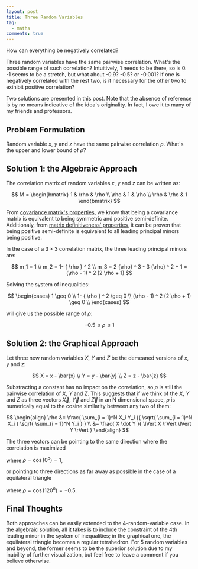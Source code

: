 ```yaml
---
layout: post
title: Three Random Variables
tag:
  - maths
comments: true
---
```

How can everything be negatively correlated?

Three random variables have the same pairwise correlation. What's the possible range of such correlation? Intuitively, 1 needs to be there, so is 0. -1 seems to be a stretch, but what about -0.9? -0.5? or -0.001? If one is negatively correlated with the rest two, is it necessary for the other two to exihibit positive correlation?

Two solutions are presented in this post. Note that the absence of reference is by no means indicative of the idea's originality. In fact, I owe it to many of my friends and professors.

## Problem Formulation
Random variable $x$, $y$ and $z$ have the same pairwise correlation $\rho$. What's the upper and lower bound of $\rho$?

## Solution 1: the Algebraic Approach
The correlation matrix of random variables $x$, $y$ and $z$ can be written as:

$$
M = \begin{bmatrix} 
1 & \rho & \rho \\
\rho & 1 & \rho \\
\rho & \rho & 1
\end{bmatrix}
$$

From [covariance matrix's properties](https://en.wikipedia.org/wiki/Covariance_matrix#Which_matrices_are_covariance_matrices?), we know that being a covariance matrix is equivalent to being symmetric and positive semi-definite. Additionaly, from [matrix definitiveness' properties](https://en.wikipedia.org/wiki/Definiteness_of_a_matrix#Characterizations), it can be proven that being positive semi-definite is equivalent to all leading principal minors being positive.

In the case of a $3 \times 3$ correlation matrix, the three leading principal minors are:

$$
m_1 = 1 \\
m_2 = 1- { \rho } ^ 2 \\
m_3 = 2 {\rho} ^ 3 - 3 {\rho} ^ 2 + 1 = (\rho - 1) ^ 2 (2 \rho + 1)
$$

Solving the system of inequalities:

$$
\begin{cases}
1 \geq 0 \\ 
1- { \rho } ^ 2 \geq 0 \\
(\rho - 1) ^ 2 (2 \rho + 1) \geq 0 \\
\end{cases}
$$

will give us the possible range of $\rho$:

$$
-0.5 \leq \rho \leq 1
$$

## Solution 2: the Graphical Approach
Let three new random variables $X$, $Y$ and $Z$ be the demeaned versions of $x$, $y$ and $z$:

$$
X = x - \bar{x} \\
Y = y - \bar{y} \\
Z = z - \bar{z}
$$

Substracting a constant has no impact on the correlation, so $\rho$ is still the pairwise correlation of $X$, $Y$ and $Z$. This suggests that if we think of the $X$, $Y$ and $Z$ as three vectors $\vec{X}$, $\vec{Y}$ and $\vec{Z}$ in an N dimensional space, $\rho$ is numerically equal to the cosine similarity between any two of them:

$$
\begin{align}
\rho &= \frac{ \sum_{i = 1}^N X_i Y_i }{ \sqrt{ \sum_{i = 1}^N X_i } \sqrt{ \sum_{i = 1}^N Y_i } } \\
&= \frac{ X \dot Y }{ \lVert X \rVert \lVert Y \rVert }
\end{align}
$$

The three vectors can be pointing to the same direction where the correlation is maximized

where $\rho = \cos(0^\text{o}) = 1$,

or pointing to three directions as far away as possible in the case of a equilateral triangle

where $\rho = \cos(120^\text{o}) = -0.5$.

## Final Thoughts
Both approaches can be easily extended to the 4-random-variable case. In the algebraic solution, all it takes is to include the constraint of the 4th leading minor in the system of inequalities; in the graphical one, the equilateral triangle becomes a regular tetrahedron. For 5 random variables and beyond, the former seems to be the superior solution due to my inability of further visualization, but feel free to leave a comment if you believe otherwise.


